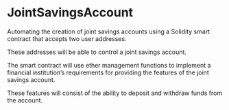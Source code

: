 # JointSavingsAccount

Automating the creation of joint savings accounts using a Solidity smart contract that accepts two user addresses. 

These addresses will be able to control a joint savings account. 

The smart contract will use ether management functions to implement a financial institution’s requirements for providing the features of the joint savings account. 

These features will consist of the ability to deposit and withdraw funds from the account.

